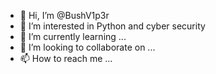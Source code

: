 - 👋 Hi, I’m @BushV1p3r
- 👀 I’m interested in Python and cyber security
- 🌱 I’m currently learning ...
- 💞️ I’m looking to collaborate on ...
- 📫 How to reach me ...

<!---
BushV1p3r/BushV1p3r is a ✨ special ✨ repository because its `README.md` (this file) appears on your GitHub profile.
You can click the Preview link to take a look at your changes.
--->

